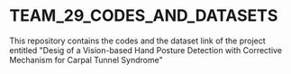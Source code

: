 # TEAM_29_CODES_AND_DATASETS
This repository contains the codes and the dataset link of the project entitled "Desig of a Vision-based Hand Posture Detection with Corrective Mechanism for Carpal Tunnel Syndrome"
